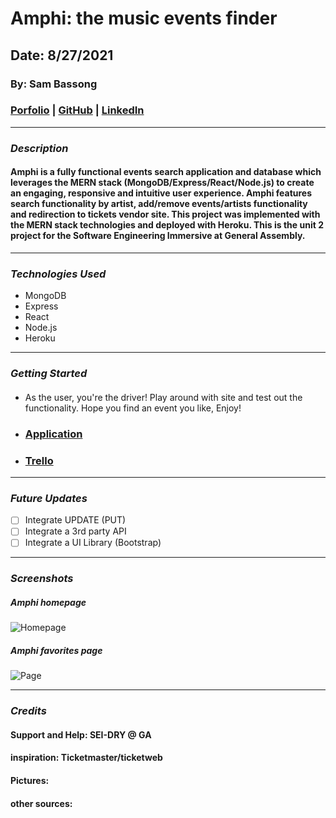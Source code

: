 # Amphi: the music events finder

## Date: 8/27/2021

### By: Sam Bassong

###  [Porfolio]() | [GitHub](https://github.com/sbassong) | [LinkedIn](https://www.linkedin.com/in/sambassong/)
***

### ***Description***
####  Amphi is a fully functional events search application and database which leverages the MERN stack (MongoDB/Express/React/Node.js) to create an engaging, responsive and intuitive user experience. Amphi features search functionality by artist, add/remove events/artists functionality and redirection to tickets vendor site. This project was implemented with the MERN stack technologies and deployed with Heroku. This is the unit 2 project for the Software Engineering Immersive at General Assembly. 
***

### ***Technologies Used***
* MongoDB
* Express
* React
* Node.js
* Heroku
***

### ***Getting Started***

#### 
* As the user, you're the driver! Play around with site and test out the functionality. Hope you find an event you like, Enjoy!
* ###  [Application]() 
* ###  [Trello](https://trello.com/b/z62FupYw/amphi) 
***

### ***Future Updates***

- [ ] Integrate UPDATE (PUT)
- [ ] Integrate a 3rd party API
- [ ] Integrate a UI Library (Bootstrap)
***

### ***Screenshots***

##### Amphi homepage
![Homepage]()

##### Amphi favorites page
![Page]()
***

### ***Credits***
#### Support and Help: SEI-DRY @ GA
#### inspiration: Ticketmaster/ticketweb
#### Pictures: []()
#### other sources: []()


